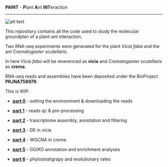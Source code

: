 
**PAINT** - **P**lant **A**nt **INT**eraction

---

![alt text](https://www.dtservice-fi.com/wp-content/uploads/2020/10/dtservice-disinfestazione-formica-crematogaster-scutellaris-1-thegem-gallery-sidebar.jpg)

This repository contains all the code used to study the molecular groundplan of a plant-ant interaction.

Two RNA-seq experiments were generated for the plant _Vicia faba_ and the ant _Crematogaster scutellaris_.

In here _Vicia faba_ will be reverenced as **vicia** and _Crematogaster scutellaris_ as **crema**.

RNA-seq reads and assemblies have been deposited under the BioProject **PRJNA758979**.


This is WIP:

- [**part 0**](https://github.com/for-giobbe/PAINT/blob/main/markdowns/part_0.md) - setting the environiment & downloading the reads

- [**part 1**](https://github.com/for-giobbe/PAINT/blob/main/markdowns/part_1.md) - reads qc & pre-processing

- [**part 2**](https://github.com/for-giobbe/PAINT/blob/main/markdowns/part_2.md) - trascriptome assembly, annotation and filtering

- [**part 3**](https://github.com/for-giobbe/PAINT/blob/main/markdowns/part_3.md) - DE in vicia

- [**part 4**](https://github.com/for-giobbe/PAINT/blob/main/markdowns/part_4.md) - WGCNA in crema

- [**part 5**](https://github.com/for-giobbe/PAINT/blob/main/markdowns/part_5.md) - GO/KO annotation and enrichment analyses

- [**part 6**](https://github.com/for-giobbe/PAINT/blob/main/markdowns/part_6.md) - phylostratigrapy and evolutionary rates


